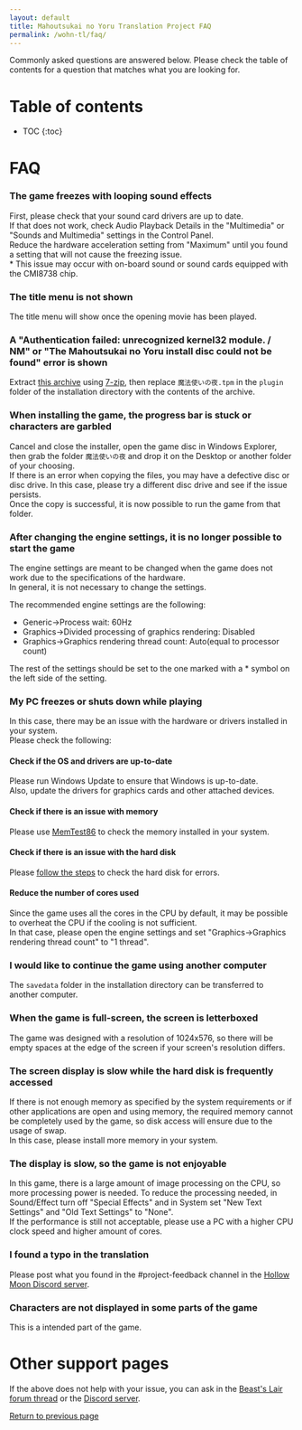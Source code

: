 ```yaml
---
layout: default
title: Mahoutsukai no Yoru Translation Project FAQ
permalink: /wohn-tl/faq/
---
```


Commonly asked questions are answered below. Please check the table of contents for a question that matches what you are looking for.  

# Table of contents

* TOC
{:toc}

# FAQ

### The game freezes with looping sound effects
First, please check that your sound card drivers are up to date.  
If that does not work, check Audio Playback Details in the "Multimedia" or "Sounds and Multimedia" settings in the Control Panel.  
Reduce the hardware acceleration setting from "Maximum" until you found a setting that will not cause the freezing issue.  
\* This issue may occur with on-board sound or sound cards equipped with the CMI8738 chip.

### The title menu is not shown
The title menu will show once the opening movie has been played.  

### A "Authentication failed: unrecognized kernel32 module. / NM" or "The Mahoutsukai no Yoru install disc could not be found" error is shown
Extract [this archive](https://cdn.discordapp.com/attachments/636713186044805123/747237694723326042/WOHN_cxdec_nokernel32_nocd_noexe.tpm.7z) using [7-zip](https://www.7-zip.org/), then replace `魔法使いの夜.tpm` in the `plugin` folder of the installation directory with the contents of the archive.  

### When installing the game, the progress bar is stuck or characters are garbled
Cancel and close the installer, open the game disc in Windows Explorer, then grab the folder `魔法使いの夜` and drop it on the Desktop or another folder of your choosing.  
If there is an error when copying the files, you may have a defective disc or disc drive. In this case, please try a different disc drive and see if the issue persists.  
Once the copy is successful, it is now possible to run the game from that folder.  

### After changing the engine settings, it is no longer possible to start the game
The engine settings are meant to be changed when the game does not work due to the specifications of the hardware.  
In general, it is not necessary to change the settings.  

The recommended engine settings are the following:
* Generic->Process wait: 60Hz  
* Graphics->Divided processing of graphics rendering: Disabled  
* Graphics->Graphics rendering thread count: Auto(equal to processor count)

The rest of the settings should be set to the one marked with a \* symbol on the left side of the setting.

### My PC freezes or shuts down while playing
In this case, there may be an issue with the hardware or drivers installed in your system.  
Please check the following:
#### Check if the OS and drivers are up-to-date
Please run Windows Update to ensure that Windows is up-to-date.  
Also, update the drivers for graphics cards and other attached devices.
#### Check if there is an issue with memory
Please use [MemTest86](https://www.memtest86.com/) to check the memory installed in your system.  
#### Check if there is an issue with the hard disk
Please [follow the steps](https://support.microsoft.com/en-us/help/2641432/check-your-hard-disk-for-errors-in-windows-7) to check the hard disk for errors.
#### Reduce the number of cores used
Since the game uses all the cores in the CPU by default, it may be possible to overheat the CPU if the cooling is not sufficient.  
In that case, please open the engine settings and set "Graphics->Graphics rendering thread count" to "1 thread".  

### I would like to continue the game using another computer
The `savedata` folder in the installation directory can be transferred to another computer.

### When the game is full-screen, the screen is letterboxed
The game was designed with a resolution of 1024x576, so there will be empty spaces at the edge of the screen if your screen's resolution differs.

### The screen display is slow while the hard disk is frequently accessed
If there is not enough memory as specified by the system requirements or if other applications are open and using memory, the required memory cannot be completely used by the game, so disk access will ensure due to the usage of swap.  
In this case, please install more memory in your system.  

### The display is slow, so the game is not enjoyable
In this game, there is a large amount of image processing on the CPU, so more processing power is needed.
To reduce the processing needed, in Sound/Effect turn off "Special Effects" and in System set "New Text Settings" and "Old Text Settings" to "None".  
If the performance is still not acceptable, please use a PC with a higher CPU clock speed and higher amount of cores.  

### I found a typo in the translation
Please post what you found in the #project-feedback channel in the [Hollow Moon Discord server](https://discord.gg/2ngdyQd).

### Characters are not displayed in some parts of the game
This is a intended part of the game.

# Other support pages
If the above does not help with your issue, you can ask in the [Beast's Lair forum thread](https://forums.nrvnqsr.com/showthread.php/8586) or the [Discord server](https://discord.gg/2ngdyQd).

[Return to previous page](javascript:history.go%28-1%29)  

